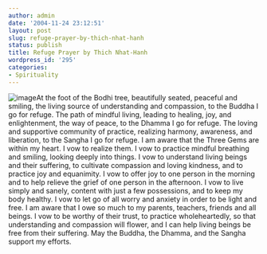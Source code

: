 ```yaml
---
author: admin
date: '2004-11-24 23:12:51'
layout: post
slug: refuge-prayer-by-thich-nhat-hanh
status: publish
title: Refuge Prayer by Thich Nhat-Hanh
wordpress_id: '295'
categories:
- Spirituality
---
```


![image](http://www.arcanology.com/images/samanta.jpg)At the foot of the
Bodhi tree, beautifully seated, peaceful and smiling, the living source
of understanding and compassion, to the Buddha I go for refuge. The path
of mindful living, leading to healing, joy, and enlightenment, the way
of peace, to the Dhamma I go for refuge. The loving and supportive
community of practice, realizing harmony, awareness, and liberation, to
the Sangha I go for refuge. I am aware that the Three Gems are within my
heart. I vow to realize them. I vow to practice mindful breathing and
smiling, looking deeply into things. I vow to understand living beings
and their suffering, to cultivate compassion and loving kindness, and to
practice joy and equanimity. I vow to offer joy to one person in the
morning and to help relieve the grief of one person in the afternoon. I
vow to live simply and sanely, content with just a few possessions, and
to keep my body healthy. I vow to let go of all worry and anxiety in
order to be light and free. I am aware that I owe so much to my parents,
teachers, friends and all beings. I vow to be worthy of their trust, to
practice wholeheartedly, so that understanding and compassion will
flower, and I can help living beings be free from their suffering. May
the Buddha, the Dhamma, and the Sangha support my efforts.
